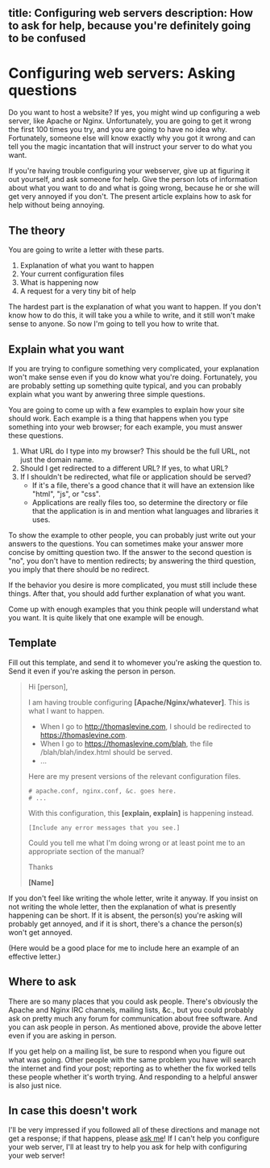 title: Configuring web servers
description: How to ask for help, because you're definitely going to be confused
-----------------------
# Configuring web servers: Asking questions
Do you want to host a website? If yes, you might wind up configuring a
web server, like Apache or Nginx. Unfortunately, you are going to get it
wrong the first 100 times you try, and you are going to have no idea why.
Fortunately, someone else will know exactly why you got it wrong and can
tell you the magic incantation that will instruct your server to do what
you want.

If you're having trouble configuring your webserver, give up at figuring
it out yourself, and ask someone for help. Give the person lots of
information about what you want to do and what is going wrong, because
he or she will get very annoyed if you don't. The present article explains
how to ask for help without being annoying.

## The theory
You are going to write a letter with these parts.

1. Explanation of what you want to happen
2. Your current configuration files
3. What is happening now
4. A request for a very tiny bit of help

The hardest part is the explanation of what you want to happen. If you
don't know how to do this, it will take you a while to write, and it still
won't make sense to anyone. So now I'm going to tell you how to write that.

## Explain what you want
If you are trying to configure something very complicated, your explanation
won't make sense even if you do know what you're doing. Fortunately, you are
probably setting up something quite typical, and you can probably explain
what you want by anwering three simple questions.

You are going to come up with a few examples to explain how your site should
work. Each example is a thing that happens when you type something into your
web browser; for each example, you must answer these questions.

1. What URL do I type into my browser? This should be the full URL, not just
  the domain name.
2. Should I get redirected to a different URL? If yes, to what URL?
3. If I shouldn't be redirected, what file or application should be served?
   * If it's a file, there's a good chance that it will have an extension like
       "html", "js", or "css".
   * Applications are really files too, so determine the directory or file
       that the application is in and mention what languages and libraries
       it uses.

To show the example to other people, you can probably just write out your
answers to the questions. You can sometimes make your answer more concise
by omitting question two. If the answer to the second question is "no", you
don't have to mention redirects; by answering the third question, you imply
that there should be no redirect.

If the behavior you desire is more complicated, you must still include these
things. After that, you should add further explanation of what you want.

Come up with enough examples that you think people will understand what you
want. It is quite likely that one example will be enough.

## Template
Fill out this template, and send it to whomever you're asking the question
to. Send it even if you're asking the person in person.

> Hi [person],
>
> I am having trouble configuring **[Apache/Nginx/whatever]**. This is what
> I want to happen.
>
> * When I go to http://thomaslevine.com, I should be redirected to
>     https://thomaslevine.com.
> * When I go to https://thomaslevine.com/blah, the file
>     /blah/blah/index.html should be served.
> * ...
>
> Here are my present versions of the relevant configuration files.
>
>     # apache.conf, nginx.conf, &c. goes here.
>     # ...
>
> With this configuration, this **[explain, explain]** is happening instead.
>
>     [Include any error messages that you see.]
>
> Could you tell me what I'm doing wrong or at least point me to an
> appropriate section of the manual?
>
> Thanks
>
> **[Name]**

If you don't feel like writing the whole letter, write it anyway.
If you insist on not writing the whole letter, then the explanation
of what is presently happening can be short. If it is absent,
the person(s) you're asking will probably get annoyed, and if it is short,
there's a chance the person(s) won't get annoyed.

(Here would be a good place for me to include here an example of an
effective letter.)

## Where to ask
There are so many places that you could ask people. There's obviously
the Apache and Nginx IRC channels, mailing lists, &c., but you could probably
ask on pretty much any forum for communication about free software.
And you can ask people in person. As mentioned above, provide the above
letter even if you are asking in person.

If you get help on a mailing list, be sure to respond when you figure out what
was going. Other people with the same problem you have will search the internet
and find your post; reporting as to whether the fix worked tells these people
whether it's worth trying.
And responding to a helpful answer is also just nice.

## In case this doesn't work
I'll be very impressed if you followed all of these directions and manage
not get a response; if that happens, please [ask me](mailto:_@thomaslevine.com)!
If I can't help you configure your web server, I'll at least try to help you
ask for help with configuring your web server!
